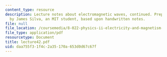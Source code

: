 ```yaml
---
content_type: resource
description: Lecture notes about electromagnetic waves, continued. Prepared in LaTeX
  by James Silva, an MIT student, based upon handwritten notes.
file: null
file_location: /coursemedia/8-022-physics-ii-electricity-and-magnetism-fall-2006/daa755f31f4c2a35170a653d0d67c67f_lecture42.pdf
file_type: application/pdf
resourcetype: Document
title: lecture42.pdf
uid: daa755f3-1f4c-2a35-170a-653d0d67c67f
---
```

